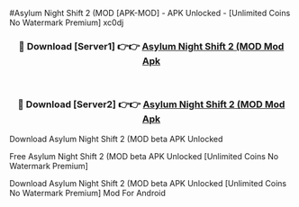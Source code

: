 #Asylum Night Shift 2 (MOD [APK-MOD] - APK Unlocked - [Unlimited Coins No Watermark Premium] xc0dj



<div align="center">

<h3>🔴 Download [Server1] 👉👉 <a href="https://momento.my/?title=Asylum_Night_Shift_2_(MOD">Asylum Night Shift 2 (MOD Mod Apk</a></h3><br>

<h3>🔴 Download [Server2] 👉👉 <a href="https://momento.my/?title=Asylum_Night_Shift_2_(MOD">Asylum Night Shift 2 (MOD Mod Apk</a></h3>
</div>



Download Asylum Night Shift 2 (MOD beta APK Unlocked

Free Asylum Night Shift 2 (MOD beta APK Unlocked [Unlimited Coins No Watermark Premium]

Download Asylum Night Shift 2 (MOD beta APK Unlocked [Unlimited Coins No Watermark Premium] Mod For Android
